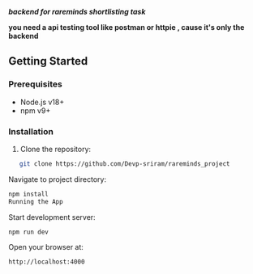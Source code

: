 ***backend for rareminds shortlisting task***

**you need a api testing tool like postman or httpie , cause it's only the backend**


## Getting Started

### Prerequisites
- Node.js v18+
- npm v9+

### Installation
1. Clone the repository:
```bash
   git clone https://github.com/Devp-sriram/rareminds_project
```
Navigate to project directory:

```bash
npm install
Running the App
```
Start development server:

```bash
npm run dev
```

Open your browser at:
```bash
http://localhost:4000
```

